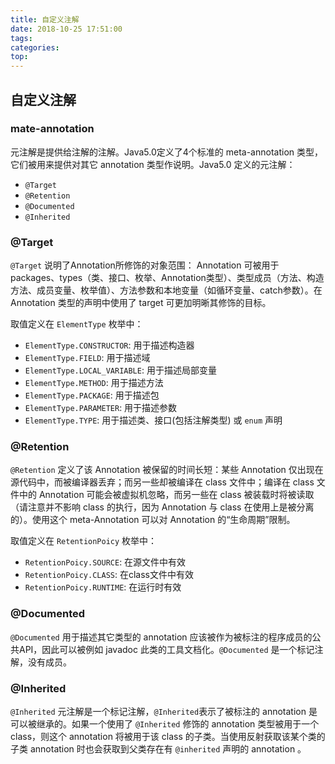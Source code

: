 ```yaml
---
title: 自定义注解
date: 2018-10-25 17:51:00
tags: 
categories: 
top:
---
```


## 自定义注解

<!-- more -->

### mate-annotation

元注解是提供给注解的注解。Java5.0定义了4个标准的 meta-annotation 类型，它们被用来提供对其它 annotation 类型作说明。Java5.0 定义的元注解：

* `@Target`
* `@Retention`
* `@Documented`
* `@Inherited`

### @Target

`@Target` 说明了Annotation所修饰的对象范围： Annotation 可被用于 packages、types（类、接口、枚举、Annotation类型）、类型成员（方法、构造方法、成员变量、枚举值）、方法参数和本地变量（如循环变量、catch参数）。在 Annotation 类型的声明中使用了 target 可更加明晰其修饰的目标。

取值定义在 `ElementType` 枚举中：

* `ElementType.CONSTRUCTOR`: 用于描述构造器
* `ElementType.FIELD`: 用于描述域
* `ElementType.LOCAL_VARIABLE`: 用于描述局部变量
* `ElementType.METHOD`: 用于描述方法
* `ElementType.PACKAGE`: 用于描述包
* `ElementType.PARAMETER`: 用于描述参数
* `ElementType.TYPE`: 用于描述类、接口(包括注解类型) 或 `enum` 声明

### @Retention

`@Retention` 定义了该 Annotation 被保留的时间长短：某些 Annotation 仅出现在源代码中，而被编译器丢弃；而另一些却被编译在 class 文件中；编译在 class 文件中的 Annotation 可能会被虚拟机忽略，而另一些在 class 被装载时将被读取（请注意并不影响 class 的执行，因为 Annotation 与 class 在使用上是被分离的）。使用这个 meta-Annotation 可以对 Annotation 的“生命周期”限制。

取值定义在 `RetentionPoicy` 枚举中：

* `RetentionPoicy.SOURCE`: 在源文件中有效
* `RetentionPoicy.CLASS`: 在class文件中有效
* `RetentionPoicy.RUNTIME`: 在运行时有效

### @Documented

`@Documented` 用于描述其它类型的 annotation 应该被作为被标注的程序成员的公共API，因此可以被例如 javadoc 此类的工具文档化。`@Documented` 是一个标记注解，没有成员。

### @Inherited

`@Inherited` 元注解是一个标记注解，`@Inherited`表示了被标注的 annotation 是可以被继承的。如果一个使用了 `@Inherited` 修饰的 annotation 类型被用于一个 class，则这个 annotation 将被用于该 class 的子类。当使用反射获取该某个类的子类 annotation 时也会获取到父类存在有 `@inherited` 声明的 annotation 。

